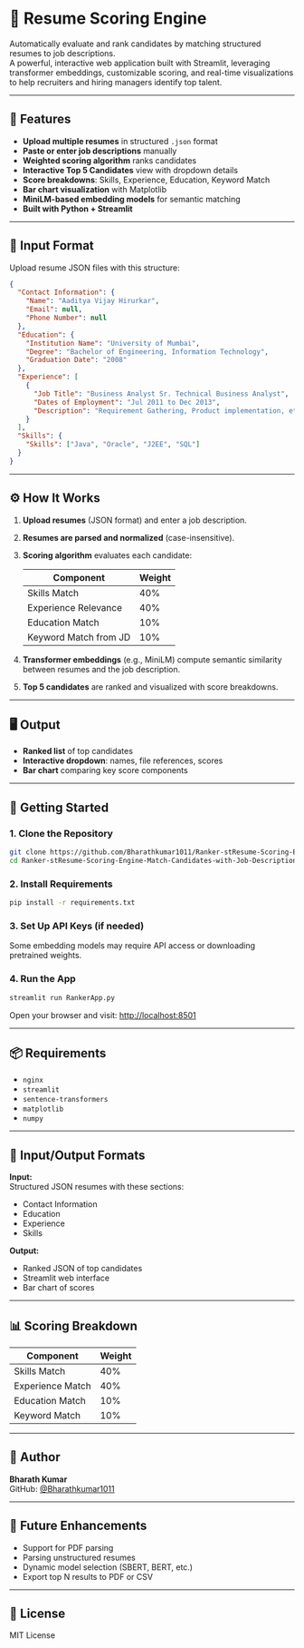 # 📄 Resume Scoring Engine

Automatically evaluate and rank candidates by matching structured resumes to job descriptions.  
A powerful, interactive web application built with Streamlit, leveraging transformer embeddings, customizable scoring, and real-time visualizations to help recruiters and hiring managers identify top talent.

---

## 🚀 Features

- **Upload multiple resumes** in structured `.json` format  
- **Paste or enter job descriptions** manually  
- **Weighted scoring algorithm** ranks candidates  
- **Interactive Top 5 Candidates** view with dropdown details  
- **Score breakdowns**: Skills, Experience, Education, Keyword Match  
- **Bar chart visualization** with Matplotlib  
- **MiniLM-based embedding models** for semantic matching  
- **Built with Python + Streamlit**  

---

## 📂 Input Format

Upload resume JSON files with this structure:

```json
{
  "Contact Information": {
    "Name": "Aaditya Vijay Hirurkar",
    "Email": null,
    "Phone Number": null
  },
  "Education": {
    "Institution Name": "University of Mumbai",
    "Degree": "Bachelor of Engineering, Information Technology",
    "Graduation Date": "2008"
  },
  "Experience": [
    {
      "Job Title": "Business Analyst Sr. Technical Business Analyst",
      "Dates of Employment": "Jul 2011 to Dec 2013",
      "Description": "Requirement Gathering, Product implementation, etc."
    }
  ],
  "Skills": {
    "Skills": ["Java", "Oracle", "J2EE", "SQL"]
  }
}
```

---

## ⚙️ How It Works

1. **Upload resumes** (JSON format) and enter a job description.  
2. **Resumes are parsed and normalized** (case-insensitive).  
3. **Scoring algorithm** evaluates each candidate:

   | Component             | Weight |
   |-----------------------|--------|
   | Skills Match          | 40%    |
   | Experience Relevance  | 40%    |
   | Education Match       | 10%    |
   | Keyword Match from JD | 10%    |

4. **Transformer embeddings** (e.g., MiniLM) compute semantic similarity between resumes and the job description.  
5. **Top 5 candidates** are ranked and visualized with score breakdowns.

---

## 🖥️ Output

- **Ranked list** of top candidates  
- **Interactive dropdown**: names, file references, scores  
- **Bar chart** comparing key score components  

---

## 🏁 Getting Started

### 1. Clone the Repository

```bash
git clone https://github.com/Bharathkumar1011/Ranker-stResume-Scoring-Engine-Match-Candidates-with-Job-Descriptionsreamlit.git
cd Ranker-stResume-Scoring-Engine-Match-Candidates-with-Job-Descriptionsreamlit
```

### 2. Install Requirements

```bash
pip install -r requirements.txt
```

### 3. Set Up API Keys (if needed)

Some embedding models may require API access or downloading pretrained weights.

### 4. Run the App

```bash
streamlit run RankerApp.py
```

Open your browser and visit: [http://localhost:8501](http://localhost:8501)

---

## 📦 Requirements

- `nginx`  
- `streamlit`  
- `sentence-transformers`  
- `matplotlib`  
- `numpy`  

---

## 📁 Input/Output Formats

**Input:**  
Structured JSON resumes with these sections:
- Contact Information  
- Education  
- Experience  
- Skills  

**Output:**  
- Ranked JSON of top candidates  
- Streamlit web interface  
- Bar chart of scores  

---

## 📊 Scoring Breakdown

| Component         | Weight |
|-------------------|--------|
| Skills Match      | 40%    |
| Experience Match  | 40%    |
| Education Match   | 10%    |
| Keyword Match     | 10%    |

---

## 👤 Author

**Bharath Kumar**  
GitHub: [@Bharathkumar1011](https://github.com/Bharathkumar1011)

---

## 🌱 Future Enhancements

- Support for PDF parsing  
- Parsing unstructured resumes  
- Dynamic model selection (SBERT, BERT, etc.)  
- Export top N results to PDF or CSV  

---

## 📜 License

MIT License
